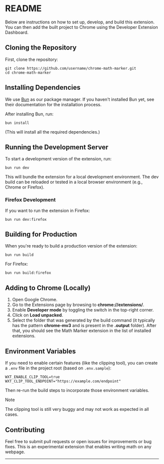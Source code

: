 # README

Below are instructions on how to set up, develop, and build this extension. You can then add the built project to Chrome using the Developer Extension Dashboard.

## Cloning the Repository

First, clone the repository:

```
git clone https://github.com/username/chrome-math-marker.git
cd chrome-math-marker
```

## Installing Dependencies

We use [Bun](https://bun.sh/) as our package manager. If you haven't installed Bun yet, see their documentation for the installation process.

After installing Bun, run:

```
bun install
```

(This will install all the required dependencies.)

## Running the Development Server

To start a development version of the extension, run:

```
bun run dev
```

This will bundle the extension for a local development environment. The dev build can be reloaded or tested in a local browser environment (e.g., Chrome or Firefox).

### Firefox Development

If you want to run the extension in Firefox:

```
bun run dev:firefox
```

## Building for Production

When you're ready to build a production version of the extension:

```
bun run build
```

For Firefox:

```
bun run build:firefox
```

## Adding to Chrome (Locally)

1. Open Google Chrome.
2. Go to the Extensions page by browsing to **chrome://extensions/**.
3. Enable **Developer mode** by toggling the switch in the top-right corner.
4. Click on **Load unpacked**.
5. Select the folder that was generated by the build command (it typically has the pattern **chrome-mv3** and is present in the **.output** folder).
   After that, you should see the Math Marker extension in the list of installed extensions.

## Environment Variables

If you need to enable certain features (like the clipping tool), you can create a `.env` file in the project root (based on `.env.sample`):

```
WXT_ENABLE_CLIP_TOOL=true
WXT_CLIP_TOOL_ENDPOINT="https://example.com/endpoint"
```

Then re-run the build steps to incorporate those environment variables.

> [!NOTE]
> The clipping tool is still very buggy and may not work as expected in all cases.


## Contributing

Feel free to submit pull requests or open issues for improvements or bug fixes. This is an experimental extension that enables writing math on any webpage.

---
